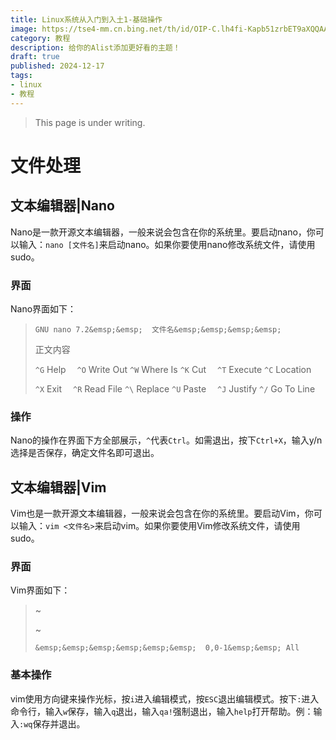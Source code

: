 ```yaml
---
title: Linux系统从入门到入土1-基础操作
image: https://tse4-mm.cn.bing.net/th/id/OIP-C.lh4fi-Kapb51zrbET9aXQQAAAA?pid=ImgDetMain
category: 教程
description: 给你的Alist添加更好看的主题！
draft: true
published: 2024-12-17
tags:
- linux
- 教程
---
```


> This page is under writing.
# 文件处理
## 文本编辑器|Nano
Nano是一款开源文本编辑器，一般来说会包含在你的系统里。要启动nano，你可以输入：`nano [文件名]`来启动nano。如果你要使用nano修改系统文件，请使用sudo。

### 界面
Nano界面如下：

> `GNU nano 7.2&emsp;&emsp;  文件名&emsp;&emsp;&emsp;&emsp;   `
> 
> 正文内容
> 
> `^G` Help&emsp;  `^O` Write Out `^W` Where Is  `^K` Cut&emsp;   `^T` Execute   `^C` Location
> 
> `^X` Exit&emsp;  `^R` Read File `^\` Replace   `^U` Paste&emsp; `^J` Justify   `^/` Go To Line
### 操作
Nano的操作在界面下方全部展示，`^`代表`Ctrl`。如需退出，按下`Ctrl+X`，输入y/n选择是否保存，确定文件名即可退出。

## 文本编辑器|Vim
Vim也是一款开源文本编辑器，一般来说会包含在你的系统里。要启动Vim，你可以输入：`vim <文件名>`来启动vim。如果你要使用Vim修改系统文件，请使用sudo。
### 界面
Vim界面如下：

> ~
> 
> ~
> 
> `&emsp;&emsp;&emsp;&emsp;&emsp;&emsp;  0,0-1&emsp;&emsp; All`
### 基本操作
vim使用方向键来操作光标，按`i`进入编辑模式，按`ESC`退出编辑模式。按下`:`进入命令行，输入`w`保存，输入`q`退出，输入`qa!`强制退出，输入`help`打开帮助。例：输入`:wq`保存并退出。